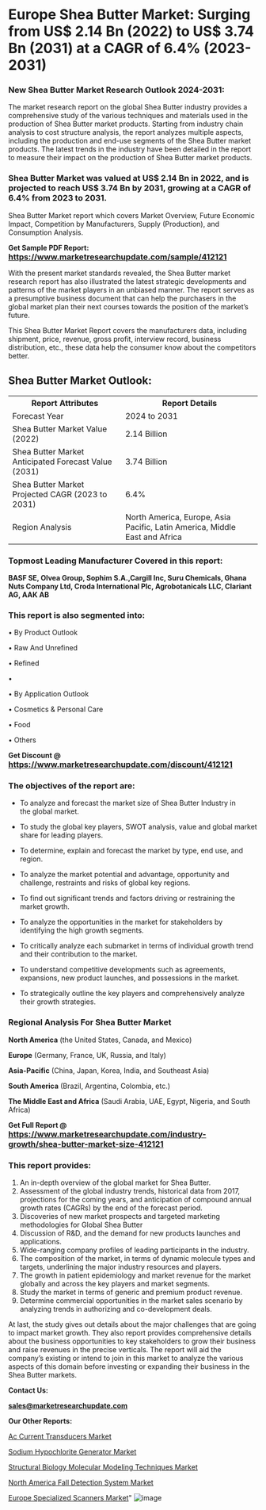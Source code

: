 # Europe Shea Butter Market: Surging from US$ 2.14 Bn (2022) to US$ 3.74 Bn (2031) at a CAGR of 6.4% (2023-2031)

<strong><h3>New Shea Butter Market Research Outlook 2024-2031:</h3></strong>

The market research report on the global Shea Butter industry provides a comprehensive study of the various techniques and materials used in the production of Shea Butter market products. Starting from industry chain analysis to cost structure analysis, the report analyzes multiple aspects, including the production and end-use segments of the Shea Butter market products. The latest trends in the industry have been detailed in the report to measure their impact on the production of Shea Butter market products.

<strong><h3>Shea Butter Market was valued at US$ 2.14 Bn in 2022, and is projected to reach US$ 3.74 Bn by 2031, growing at a CAGR of 6.4% from 2023 to 2031.</h3></strong>

Shea Butter Market report which covers Market Overview, Future Economic Impact, Competition by Manufacturers, Supply (Production), and Consumption Analysis.

<strong>Get Sample PDF Report: <a href=https://www.marketresearchupdate.com/sample/412121><font size=3 color=#0000ff>https://www.marketresearchupdate.com/sample/412121</font></a></strong>

With the present market standards revealed, the Shea Butter market research report has also illustrated the latest strategic developments and patterns of the market players in an unbiased manner. The report serves as a presumptive business document that can help the purchasers in the global market plan their next courses towards the position of the market’s future.

This Shea Butter Market Report covers the manufacturers data, including shipment, price, revenue, gross profit, interview record, business distribution, etc., these data help the consumer know about the competitors better.

<html>
<body>

<h2>Shea Butter Market Outlook:</h2>

<table>
  <tr>
    <th>Report Attributes</th>
    <th>Report Details</th>
  </tr>
  <tr>
    <td>Forecast Year</td>
    <td>2024 to 2031</td>
  </tr>
  <tr>
    <td>Shea Butter Market Value (2022)</td>
    <td>2.14 Billion</td>
  </tr>
  <tr>
    <td>Shea Butter Market Anticipated Forecast Value (2031)</td>
    <td>3.74 Billion</td>
  </tr>
  <tr>
    <td>Shea Butter Market Projected CAGR (2023 to 2031)</td>
    <td>6.4%</td>
  </tr>
  <tr>
    <td>Region Analysis</td>
    <td>North America, Europe, Asia Pacific, Latin America, Middle East and Africa</td>
  </tr>
</table>

</body>
</html>

<strong><h3>Topmost Leading Manufacturer Covered in this report:</h3></strong>

<strong>BASF SE, Olvea Group, Sophim S.A.,Cargill Inc, Suru Chemicals, Ghana Nuts Company Ltd, Croda International Plc, Agrobotanicals LLC, Clariant AG, AAK AB</strong>

<strong><h3>This report is also segmented into:</h3></strong>

• By Product Outlook 

• Raw And Unrefined

• Refined

• 

• By Application Outlook

• Cosmetics & Personal Care

• Food

• Others

<strong>Get Discount @ <a href=https://www.marketresearchupdate.com/discount/412121><font size=3 color=#0000ff>https://www.marketresearchupdate.com/discount/412121</font></a></strong>

<strong><h3>The objectives of the report are:</h3></strong>

- To analyze and forecast the market size of Shea Butter Industry in the global market.

- To study the global key players, SWOT analysis, value and global market share for leading players.

- To determine, explain and forecast the market by type, end use, and region.

- To analyze the market potential and advantage, opportunity and challenge, restraints and risks of global key regions.

- To find out significant trends and factors driving or restraining the market growth.

- To analyze the opportunities in the market for stakeholders by identifying the high growth segments.

- To critically analyze each submarket in terms of individual growth trend and their contribution to the market.

- To understand competitive developments such as agreements, expansions, new product launches, and possessions in the market.

- To strategically outline the key players and comprehensively analyze their growth strategies.

<strong><h3>Regional Analysis For Shea Butter Market</h3></strong>

<strong>North America</strong> (the United States, Canada, and Mexico)

<strong>Europe</strong> (Germany, France, UK, Russia, and Italy)

<strong>Asia-Pacific</strong> (China, Japan, Korea, India, and Southeast Asia)

<strong>South America</strong> (Brazil, Argentina, Colombia, etc.)

<strong>The Middle East and Africa</strong> (Saudi Arabia, UAE, Egypt, Nigeria, and South Africa)

<strong>Get Full Report @ <a href=https://www.marketresearchupdate.com/industry-growth/shea-butter-market-size-412121><font size=3 color=#0000ff>https://www.marketresearchupdate.com/industry-growth/shea-butter-market-size-412121</font></a></strong>

<strong><h3>This report provides:</h3></strong>
<ol>
  <li>An in-depth overview of the global market for Shea Butter.</li>
  <li>Assessment of the global industry trends, historical data from 2017, projections for the coming years, and anticipation of compound annual growth rates (CAGRs) by the end of the forecast period.</li>
  <li>Discoveries of new market prospects and targeted marketing methodologies for Global Shea Butter</li>
  <li>Discussion of R&amp;D, and the demand for new products launches and applications.</li>
  <li>Wide-ranging company profiles of leading participants in the industry.</li>
  <li>The composition of the market, in terms of dynamic molecule types and targets, underlining the major industry resources and players.</li>
  <li>The growth in patient epidemiology and market revenue for the market globally and across the key players and market segments.</li>
  <li>Study the market in terms of generic and premium product revenue.</li>
  <li>Determine commercial opportunities in the market sales scenario by analyzing trends in authorizing and co-development deals.</li>
</ol>

At last, the study gives out details about the major challenges that are going to impact market growth. They also report provides comprehensive details about the business opportunities to key stakeholders to grow their business and raise revenues in the precise verticals. The report will aid the company’s existing or intend to join in this market to analyze the various aspects of this domain before investing or expanding their business in the Shea Butter markets.

<strong>Contact Us:</strong>

<strong>sales@marketresearchupdate.com</strong>

<strong>Our Other Reports:</strong>

<a href=https://www.linkedin.com/pulse/ac-current-transducers-market-2023-challenges>Ac Current Transducers Market</a>

<a href=https://www.linkedin.com/pulse/sodium-hypochlorite-generator-market-size-analysis-leading>Sodium Hypochlorite Generator Market</a>

<a href=https://www.linkedin.com/pulse/structural-biology-molecular-modeling-techniques-market>Structural Biology Molecular Modeling Techniques Market</a>

<a href=https://www.linkedin.com/pulse/north-america-fall-detection-system-market>North America Fall Detection System Market</a>

<a href=https://www.linkedin.com/pulse/europe-specialized-scanners-market-2023-2030-explained>Europe Specialized Scanners Market</a>"
![image](https://github.com/rutujamande/Market-Report-Analysis/assets/158454097/651eac68-373b-4701-993e-b5d587d67d37)
